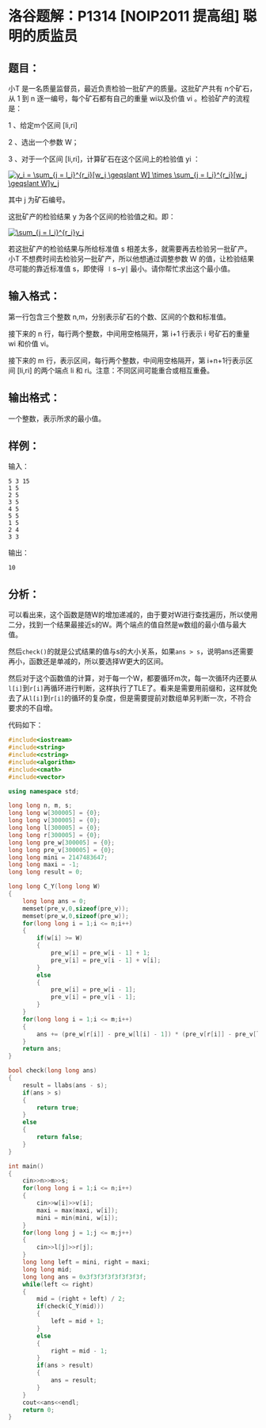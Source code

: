 # 洛谷题解：P1314 [NOIP2011 提高组] 聪明的质监员

## 题目：

小T 是一名质量监督员，最近负责检验一批矿产的质量。这批矿产共有 n个矿石，从 1 到 n 逐一编号，每个矿石都有自己的重量 wi以及价值 vi 。检验矿产的流程是：

1 、给定m个区间 [li,ri]

2 、选出一个参数 W；

3 、对于一个区间 [li,ri]，计算矿石在这个区间上的检验值 yi ：

<a href="https://www.codecogs.com/eqnedit.php?latex=\bg_white&space;y_i&space;=&space;\sum_{j&space;=&space;l_i}^{r_i}[w_j&space;\geqslant&space;W]&space;\times&space;\sum_{j&space;=&space;l_i}^{r_i}[w_j&space;\geqslant&space;W]v_j" target="_blank"><img src="https://latex.codecogs.com/png.latex?\bg_white&space;y_i&space;=&space;\sum_{j&space;=&space;l_i}^{r_i}[w_j&space;\geqslant&space;W]&space;\times&space;\sum_{j&space;=&space;l_i}^{r_i}[w_j&space;\geqslant&space;W]v_j" title="y_i = \sum_{j = l_i}^{r_i}[w_j \geqslant W] \times \sum_{j = l_i}^{r_i}[w_j \geqslant W]v_j" /></a>

其中 j 为矿石编号。

这批矿产的检验结果 y 为各个区间的检验值之和。即：

<a href="https://www.codecogs.com/eqnedit.php?latex=\bg_white&space;\sum_{j&space;=&space;l_i}^{r_i}y_i" target="_blank"><img src="https://latex.codecogs.com/png.latex?\bg_white&space;\sum_{j&space;=&space;l_i}^{r_i}y_i" title="\sum_{j = l_i}^{r_i}y_i" /></a>

若这批矿产的检验结果与所给标准值 s 相差太多，就需要再去检验另一批矿产。小T 不想费时间去检验另一批矿产，所以他想通过调整参数 W 的值，让检验结果尽可能的靠近标准值 s，即使得 ∣s−y∣ 最小。请你帮忙求出这个最小值。

## 输入格式：

第一行包含三个整数 n,m，分别表示矿石的个数、区间的个数和标准值。

接下来的 n 行，每行两个整数，中间用空格隔开，第 i+1 行表示 i 号矿石的重量 wi 和价值 vi。

接下来的 m 行，表示区间，每行两个整数，中间用空格隔开，第 i+n+1行表示区间 [li,ri] 的两个端点 li 和 ri。注意：不同区间可能重合或相互重叠。

## 输出格式：

一个整数，表示所求的最小值。

## 样例：

输入：

    5 3 15
    1 5
    2 5
    3 5
    4 5
    5 5
    1 5
    2 4
    3 3

输出：

    10

## 分析：

可以看出来，这个函数是随W的增加递减的，由于要对W进行查找遍历，所以使用二分，找到一个结果最接近s的W。两个端点的值自然是w数组的最小值与最大值。

然后`check()`的就是公式结果的值与s的大小关系，如果`ans > s`，说明ans还需要再小，函数还是单减的，所以要选择W更大的区间。

然后对于这个函数值的计算，对于每一个W，都要循环m次，每一次循环内还要从`l[i]`到`r[i]`再循环进行判断，这样执行了TLE了。看来是需要用前缀和，这样就免去了从`l[i]`到`r[i]`的循环的复杂度，但是需要提前对数组单另判断一次，不符合要求的不自增。

代码如下：

```cpp
#include<iostream>
#include<string>
#include<cstring>
#include<algorithm>
#include<cmath>
#include<vector>

using namespace std;

long long n, m, s;
long long w[300005] = {0};
long long v[300005] = {0};
long long l[300005] = {0};
long long r[300005] = {0};
long long pre_w[300005] = {0};
long long pre_v[300005] = {0};
long long mini = 2147483647;
long long maxi = -1;
long long result = 0;

long long C_Y(long long W)
{
    long long ans = 0;
    memset(pre_v,0,sizeof(pre_v));
    memset(pre_w,0,sizeof(pre_w));
    for(long long i = 1;i <= n;i++)
    {
        if(w[i] >= W)
        {
            pre_w[i] = pre_w[i - 1] + 1;
            pre_v[i] = pre_v[i - 1] + v[i];
        }
        else
        {
            pre_w[i] = pre_w[i - 1];
            pre_v[i] = pre_v[i - 1];
        }
    }
    for(long long i = 1;i <= m;i++)
    {
        ans += (pre_w[r[i]] - pre_w[l[i] - 1]) * (pre_v[r[i]] - pre_v[l[i] - 1]);
    }
    return ans;
}

bool check(long long ans)
{
    result = llabs(ans - s);
    if(ans > s)
    {
        return true;
    }
    else
    {
        return false;
    }
}

int main()
{
    cin>>n>>m>>s;
    for(long long i = 1;i <= n;i++)
    {
        cin>>w[i]>>v[i];
        maxi = max(maxi, w[i]);
        mini = min(mini, w[i]);
    }
    for(long long j = 1;j <= m;j++)
    {
        cin>>l[j]>>r[j];
    }
    long long left = mini, right = maxi;
    long long mid;
    long long ans = 0x3f3f3f3f3f3f3f3f;
    while(left <= right)
    {
        mid = (right + left) / 2;
        if(check(C_Y(mid)))
        {
            left = mid + 1;
        }
        else
        {
            right = mid - 1;
        }
        if(ans > result)
        {
            ans = result;
        }
    }
    cout<<ans<<endl;
    return 0;
}
```
